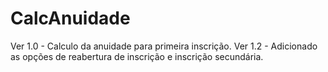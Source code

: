 # CalcAnuidade
Ver 1.0 - Calculo da anuidade para primeira inscrição.
Ver 1.2 - Adicionado as opções de reabertura de inscrição e inscrição secundária.
